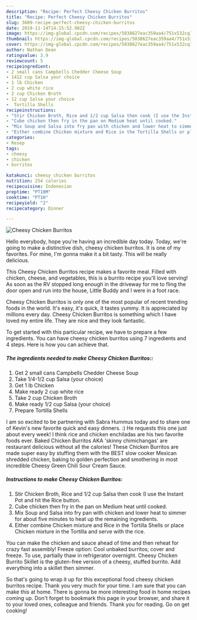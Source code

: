 ```yaml
---
description: "Recipe: Perfect Cheesy Chicken Burritos"
title: "Recipe: Perfect Cheesy Chicken Burritos"
slug: 3609-recipe-perfect-cheesy-chicken-burritos
date: 2019-11-14T14:15:52.982Z
image: https://img-global.cpcdn.com/recipes/5038627eac359aa4/751x532cq70/cheesy-chicken-burritos-recipe-main-photo.jpg
thumbnail: https://img-global.cpcdn.com/recipes/5038627eac359aa4/751x532cq70/cheesy-chicken-burritos-recipe-main-photo.jpg
cover: https://img-global.cpcdn.com/recipes/5038627eac359aa4/751x532cq70/cheesy-chicken-burritos-recipe-main-photo.jpg
author: Nathan Dean
ratingvalue: 3.9
reviewcount: 5
recipeingredient:
- 2 small cans Campbells Chedder Cheese Soup
- 1412 cup Salsa your choice
- 1 lb Chicken
- 2 cup white rice
- 2 cup Chicken Broth
- 12 cup Salsa your choice
-  Tortilla Shells
recipeinstructions:
- "Stir Chicken Broth, Rice and 1/2 cup Salsa then cook (I use the Instant Pot and hit the Rice button."
- "Cube chicken then fry in the pan on Medium heat until cooked."
- "Mix Soup and Salsa into fry pan with chicken and lower heat to simmer for about five minutes to heat up the remaining ingredients."
- "Either combine Chicken mixture and Rice in the Tortilla Shells or place Chicken mixture in the Tortilla and serve with the rice."
categories:
- Resep
tags:
- cheesy
- chicken
- burritos

katakunci: cheesy chicken burritos
nutrition: 254 calories
recipecuisine: Indonesian
preptime: "PT10M"
cooktime: "PT1H"
recipeyield: "2"
recipecategory: Dinner

---
```



![Cheesy Chicken Burritos](https://img-global.cpcdn.com/recipes/5038627eac359aa4/751x532cq70/cheesy-chicken-burritos-recipe-main-photo.jpg)

Hello everybody, hope you're having an incredible day today. Today, we're going to make a distinctive dish, cheesy chicken burritos. It is one of my favorites. For mine, I'm gonna make it a bit tasty. This will be really delicious.

This Cheesy Chicken Burritos recipe makes a favorite meal. Filled with chicken, cheese, and vegetables, this is a burrito recipe you&#39;ll love serving! As soon as the RV stopped long enough in the driveway for me to fling the door open and run into the house, Little Buddy and I were in a foot race.

Cheesy Chicken Burritos is only one of the most popular of recent trending foods in the world. It's easy, it's quick, it tastes yummy. It is appreciated by millions every day. Cheesy Chicken Burritos is something which I have loved my entire life. They are nice and they look fantastic.


To get started with this particular recipe, we have to prepare a few ingredients. You can have cheesy chicken burritos using 7 ingredients and 4 steps. Here is how you can achieve that.

##### The ingredients needed to make Cheesy Chicken Burritos::

1. Get 2 small cans Campbells Chedder Cheese Soup
1. Take 1/4-1/2 cup Salsa (your choice)
1. Get 1 lb Chicken
1. Make ready 2 cup white rice
1. Take 2 cup Chicken Broth
1. Make ready 1/2 cup Salsa (your choice)
1. Prepare  Tortilla Shells


I am so excited to be partnering with Sabra Hummus today and to share one of Kevin&#39;s new favorite quick and easy dinners. :) He requests this one just about every week! I think rice and chicken enchiladas are his two favorite foods ever. Baked Chicken Burritos AKA &#39;skinny chimichangas&#39; are restaurant delicious without all the calories! These Chicken Burritos are made super easy by stuffing them with the BEST slow cooker Mexican shredded chicken, baking to golden perfection and smothering in most incredible Cheesy Green Chili Sour Cream Sauce. 

##### Instructions to make Cheesy Chicken Burritos:

1. Stir Chicken Broth, Rice and 1/2 cup Salsa then cook (I use the Instant Pot and hit the Rice button.
1. Cube chicken then fry in the pan on Medium heat until cooked.
1. Mix Soup and Salsa into fry pan with chicken and lower heat to simmer for about five minutes to heat up the remaining ingredients.
1. Either combine Chicken mixture and Rice in the Tortilla Shells or place Chicken mixture in the Tortilla and serve with the rice.


You can make the chicken and sauce ahead of time and then reheat for crazy fast assembly! Freeze option: Cool unbaked burritos; cover and freeze. To use, partially thaw in refrigerator overnight. Cheesy Chicken Burrito Skillet is the gluten-free version of a cheesy, stuffed burrito. Add everything into a skillet then simmer. 

So that's going to wrap it up for this exceptional food cheesy chicken burritos recipe. Thank you very much for your time. I am sure that you can make this at home. There is gonna be more interesting food in home recipes coming up. Don't forget to bookmark this page in your browser, and share it to your loved ones, colleague and friends. Thank you for reading. Go on get cooking!
